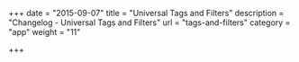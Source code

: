 +++
date = "2015-09-07"
title = "Universal Tags and Filters"
description = "Changelog - Universal Tags and Filters"
url = "tags-and-filters"
category = "app"
weight = "11"

+++